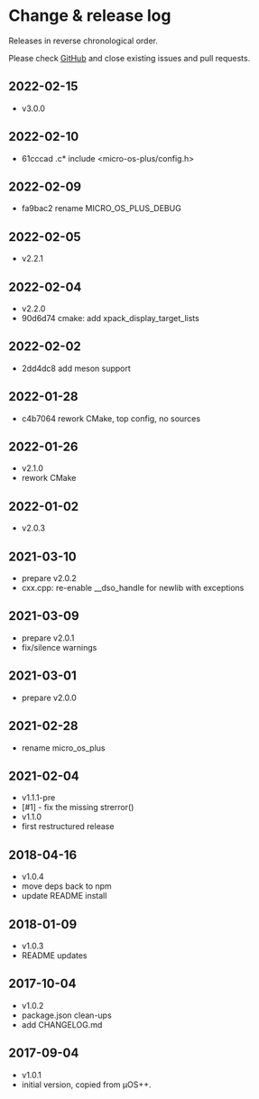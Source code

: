 # Change & release log

Releases in reverse chronological order.

Please check
[GitHub](https://github.com/micro-os-plus/libs-cpp-xpack/issues/)
and close existing issues and pull requests.

## 2022-02-15

- v3.0.0

## 2022-02-10

- 61cccad .c* include <micro-os-plus/config.h>

## 2022-02-09

- fa9bac2 rename MICRO_OS_PLUS_DEBUG

## 2022-02-05

- v2.2.1

## 2022-02-04

- v2.2.0
- 90d6d74 cmake: add xpack_display_target_lists

## 2022-02-02

- 2dd4dc8 add meson support

## 2022-01-28

- c4b7064 rework CMake, top config, no sources

## 2022-01-26

- v2.1.0
- rework CMake

## 2022-01-02

- v2.0.3

## 2021-03-10

- prepare v2.0.2
- cxx.cpp: re-enable __dso_handle for newlib with exceptions

## 2021-03-09

- prepare v2.0.1
- fix/silence warnings

## 2021-03-01

- prepare v2.0.0

## 2021-02-28

- rename micro_os_plus

## 2021-02-04

- v1.1.1-pre
- [#1] - fix the missing strerror()
- v1.1.0
- first restructured release

## 2018-04-16

- v1.0.4
- move deps back to npm
- update README install

## 2018-01-09

- v1.0.3
- README updates

## 2017-10-04

- v1.0.2
- package.json clean-ups
- add CHANGELOG.md

## 2017-09-04

- v1.0.1
- initial version, copied from µOS++.
